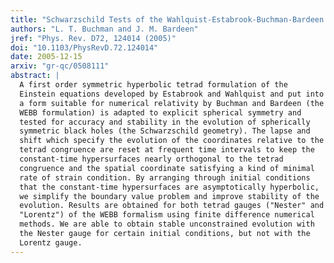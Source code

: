 ```yaml
---
title: "Schwarzschild Tests of the Wahlquist-Estabrook-Buchman-Bardeen Tetrad Formulation for Numerical Relativity"
authors: "L. T. Buchman and J. M. Bardeen"
jref: "Phys. Rev. D72, 124014 (2005)"
doi: "10.1103/PhysRevD.72.124014"
date: 2005-12-15
arxiv: "gr-qc/0508111"
abstract: |
  A first order symmetric hyperbolic tetrad formulation of the
  Einstein equations developed by Estabrook and Wahlquist and put into
  a form suitable for numerical relativity by Buchman and Bardeen (the
  WEBB formulation) is adapted to explicit spherical symmetry and
  tested for accuracy and stability in the evolution of spherically
  symmetric black holes (the Schwarzschild geometry). The lapse and
  shift which specify the evolution of the coordinates relative to the
  tetrad congruence are reset at frequent time intervals to keep the
  constant-time hypersurfaces nearly orthogonal to the tetrad
  congruence and the spatial coordinate satisfying a kind of minimal
  rate of strain condition. By arranging through initial conditions
  that the constant-time hypersurfaces are asymptotically hyperbolic,
  we simplify the boundary value problem and improve stability of the
  evolution. Results are obtained for both tetrad gauges ("Nester" and
  "Lorentz") of the WEBB formalism using finite difference numerical
  methods. We are able to obtain stable unconstrained evolution with
  the Nester gauge for certain initial conditions, but not with the
  Lorentz gauge.
---
```

